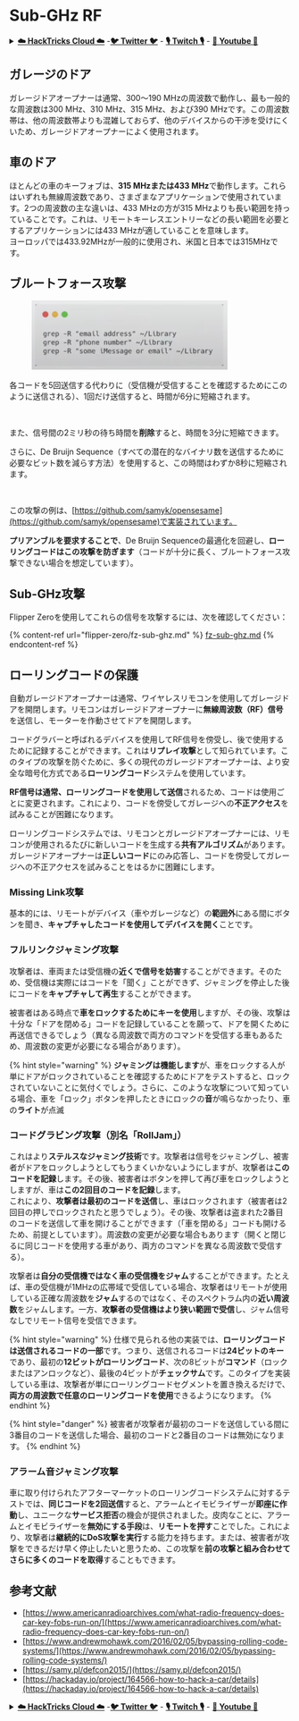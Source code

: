 # Sub-GHz RF

<details>

<summary><a href="https://cloud.hacktricks.xyz/pentesting-cloud/pentesting-cloud-methodology"><strong>☁️ HackTricks Cloud ☁️</strong></a> -<a href="https://twitter.com/hacktricks_live"><strong>🐦 Twitter 🐦</strong></a> - <a href="https://www.twitch.tv/hacktricks_live/schedule"><strong>🎙️ Twitch 🎙️</strong></a> - <a href="https://www.youtube.com/@hacktricks_LIVE"><strong>🎥 Youtube 🎥</strong></a></summary>

* **サイバーセキュリティ企業**で働いていますか？ **HackTricksで会社を宣伝**したいですか？または、**PEASSの最新バージョンにアクセスしたり、HackTricksをPDFでダウンロード**したいですか？[**SUBSCRIPTION PLANS**](https://github.com/sponsors/carlospolop)をチェックしてください！
* [**The PEASS Family**](https://opensea.io/collection/the-peass-family)を見つけてください。独占的な[**NFT**](https://opensea.io/collection/the-peass-family)のコレクションです。
* [**公式のPEASS＆HackTricksのグッズ**](https://peass.creator-spring.com)を手に入れましょう。
* [**💬**](https://emojipedia.org/speech-balloon/) [**Discordグループ**](https://discord.gg/hRep4RUj7f)または[**telegramグループ**](https://t.me/peass)に**参加**するか、**Twitter**で**フォロー**してください[**🐦**](https://github.com/carlospolop/hacktricks/tree/7af18b62b3bdc423e11444677a6a73d4043511e9/\[https:/emojipedia.org/bird/README.md)[**@carlospolopm**](https://twitter.com/hacktricks\_live)**。**
* **ハッキングのトリックを共有するには、PRを** [**hacktricks repo**](https://github.com/carlospolop/hacktricks) **と** [**hacktricks-cloud repo**](https://github.com/carlospolop/hacktricks-cloud) **に提出してください。**

</details>

## ガレージのドア

ガレージドアオープナーは通常、300〜190 MHzの周波数で動作し、最も一般的な周波数は300 MHz、310 MHz、315 MHz、および390 MHzです。この周波数帯は、他の周波数帯よりも混雑しておらず、他のデバイスからの干渉を受けにくいため、ガレージドアオープナーによく使用されます。

## 車のドア

ほとんどの車のキーフォブは、**315 MHzまたは433 MHz**で動作します。これらはいずれも無線周波数であり、さまざまなアプリケーションで使用されています。2つの周波数の主な違いは、433 MHzの方が315 MHzよりも長い範囲を持っていることです。これは、リモートキーレスエントリーなどの長い範囲を必要とするアプリケーションには433 MHzが適していることを意味します。\
ヨーロッパでは433.92MHzが一般的に使用され、米国と日本では315MHzです。

## **ブルートフォース攻撃**

<figure><img src="../../.gitbook/assets/image (4) (3).png" alt=""><figcaption></figcaption></figure>

各コードを5回送信する代わりに（受信機が受信することを確認するためにこのように送信される）、1回だけ送信すると、時間が6分に短縮されます。

<figure><img src="../../.gitbook/assets/image (1) (1) (2) (2).png" alt=""><figcaption></figcaption></figure>

また、信号間の2ミリ秒の待ち時間を**削除**すると、時間を3分に短縮できます。

さらに、De Bruijn Sequence（すべての潜在的なバイナリ数を送信するために必要なビット数を減らす方法）を使用すると、この時間はわずか8秒に短縮されます。

<figure><img src="../../.gitbook/assets/image (5) (2) (3).png" alt=""><figcaption></figcaption></figure>

この攻撃の例は、[https://github.com/samyk/opensesame](https://github.com/samyk/opensesame)で実装されています。

**プリアンブルを要求することで**、De Bruijn Sequenceの最適化を回避し、**ローリングコードはこの攻撃を防ぎます**（コードが十分に長く、ブルートフォース攻撃できない場合を想定しています）。

## Sub-GHz攻撃

Flipper Zeroを使用してこれらの信号を攻撃するには、次を確認してください：

{% content-ref url="flipper-zero/fz-sub-ghz.md" %}
[fz-sub-ghz.md](flipper-zero/fz-sub-ghz.md)
{% endcontent-ref %}

## ローリングコードの保護

自動ガレージドアオープナーは通常、ワイヤレスリモコンを使用してガレージドアを開閉します。リモコンはガレージドアオープナーに**無線周波数（RF）信号**を送信し、モーターを作動させてドアを開閉します。

コードグラバーと呼ばれるデバイスを使用してRF信号を傍受し、後で使用するために記録することができます。これは**リプレイ攻撃**として知られています。このタイプの攻撃を防ぐために、多くの現代のガレージドアオープナーは、より安全な暗号化方式である**ローリングコード**システムを使用しています。

**RF信号は通常、ローリングコードを使用して送信**されるため、コードは使用ごとに変更されます。これにより、コードを傍受してガレージへの**不正アクセス**を試みることが困難になります。

ローリングコードシステムでは、リモコンとガレージドアオープナーには、リモコンが使用されるたびに新しいコードを生成する**共有アルゴリズム**があります。ガレージドアオープナーは**正しいコード**にのみ応答し、コードを傍受してガレージへの不正アクセスを試みることをはるかに困難にします。

### **Missing Link攻撃**

基本的には、リモートがデバイス（車やガレージなど）の**範囲外**にある間にボタンを聞き、**キャプチャしたコードを使用してデバイスを開く**ことです。

### フルリンクジャミング攻撃

攻撃者は、車両または受信機の**近くで信号を妨害**することができます。そのため、受信機は実際にはコードを「聞く」ことができず、ジャミングを停止した後にコードを**キャプチャして再生**することができます。

被害者はある時点で**車をロックするためにキーを使用**しますが、その後、攻撃は十分な「ドアを閉める」コードを記録していることを願って、ドアを開くために再送信できるでしょう（異なる周波数で両方のコマンドを受信する車もあるため、周波数の変更が必要になる場合があります）。

{% hint style="warning" %}
**ジャミングは機能します**が、車をロックする人が単にドアがロックされていることを確認するためにドアをテストすると、ロックされていないことに気付くでしょう。さらに、このような攻撃について知っている場合、車を「ロック」ボタンを押したときにロックの**音**が鳴らなかったり、車の**ライト**が点滅
### **コードグラビング攻撃（別名「RollJam」）**

これはより**ステルスなジャミング技術**です。攻撃者は信号をジャミングし、被害者がドアをロックしようとしてもうまくいかないようにしますが、攻撃者は**このコードを記録**します。その後、被害者はボタンを押して再び車をロックしようとしますが、車は**この2回目のコードを記録**します。\
これにより、**攻撃者は最初のコードを送信**し、車はロックされます（被害者は2回目の押しでロックされたと思うでしょう）。その後、攻撃者は盗まれた2番目のコードを送信して車を開けることができます（「車を閉める」コードも開けるため、前提としています）。周波数の変更が必要な場合もあります（開くと閉じるに同じコードを使用する車があり、両方のコマンドを異なる周波数で受信する）。

攻撃者は**自分の受信機ではなく車の受信機をジャム**することができます。たとえば、車の受信機が1MHzの広帯域で受信している場合、攻撃者はリモートが使用している正確な周波数を**ジャム**するのではなく、そのスペクトラム内の**近い周波数**をジャムします。一方、**攻撃者の受信機はより狭い範囲で受信**し、ジャム信号なしでリモート信号を受信できます。

{% hint style="warning" %}
仕様で見られる他の実装では、**ローリングコードは送信されるコードの一部**です。つまり、送信されるコードは**24ビットのキー**であり、最初の**12ビットがローリングコード**、次の8ビットが**コマンド**（ロックまたはアンロックなど）、最後の4ビットが**チェックサム**です。このタイプを実装している車は、攻撃者が単にローリングコードセグメントを置き換えるだけで、**両方の周波数で任意のローリングコードを使用**できるようになります。
{% endhint %}

{% hint style="danger" %}
被害者が攻撃者が最初のコードを送信している間に3番目のコードを送信した場合、最初のコードと2番目のコードは無効になります。
{% endhint %}

### アラーム音ジャミング攻撃

車に取り付けられたアフターマーケットのローリングコードシステムに対するテストでは、**同じコードを2回送信**すると、アラームとイモビライザーが**即座に作動**し、ユニークな**サービス拒否**の機会が提供されました。皮肉なことに、アラームとイモビライザーを**無効にする手段**は、**リモートを押す**ことでした。これにより、攻撃者は**継続的にDoS攻撃を実行**する能力を持ちます。または、被害者が攻撃をできるだけ早く停止したいと思うため、この攻撃を**前の攻撃と組み合わせてさらに多くのコードを取得**することもできます。

## 参考文献

* [https://www.americanradioarchives.com/what-radio-frequency-does-car-key-fobs-run-on/](https://www.americanradioarchives.com/what-radio-frequency-does-car-key-fobs-run-on/)
* [https://www.andrewmohawk.com/2016/02/05/bypassing-rolling-code-systems/](https://www.andrewmohawk.com/2016/02/05/bypassing-rolling-code-systems/)
* [https://samy.pl/defcon2015/](https://samy.pl/defcon2015/)
* [https://hackaday.io/project/164566-how-to-hack-a-car/details](https://hackaday.io/project/164566-how-to-hack-a-car/details)

<details>

<summary><a href="https://cloud.hacktricks.xyz/pentesting-cloud/pentesting-cloud-methodology"><strong>☁️ HackTricks Cloud ☁️</strong></a> -<a href="https://twitter.com/hacktricks_live"><strong>🐦 Twitter 🐦</strong></a> - <a href="https://www.twitch.tv/hacktricks_live/schedule"><strong>🎙️ Twitch 🎙️</strong></a> - <a href="https://www.youtube.com/@hacktricks_LIVE"><strong>🎥 Youtube 🎥</strong></a></summary>

* **サイバーセキュリティ企業で働いていますか？ HackTricksであなたの会社を宣伝したいですか？または、最新バージョンのPEASSを入手したり、HackTricksをPDFでダウンロードしたりしたいですか？** [**SUBSCRIPTION PLANS**](https://github.com/sponsors/carlospolop) **をチェックしてください！**
* [**The PEASS Family**](https://opensea.io/collection/the-peass-family)をご覧ください。当社の独占的な[**NFT**](https://opensea.io/collection/the-peass-family)のコレクションをご覧ください。
* [**公式のPEASS＆HackTricksグッズ**](https://peass.creator-spring.com)を手に入れましょう。
* [**💬**](https://emojipedia.org/speech-balloon/) [**Discordグループ**](https://discord.gg/hRep4RUj7f)または[**Telegramグループ**](https://t.me/peass)に参加するか、**Twitter** [**🐦**](https://github.com/carlospolop/hacktricks/tree/7af18b62b3bdc423e11444677a6a73d4043511e9/\[https:/emojipedia.org/bird/README.md)[**@carlospolopm**](https://twitter.com/hacktricks\_live)**をフォローしてください。**
* **ハッキングのトリックを共有するには、PRを** [**hacktricks repo**](https://github.com/carlospolop/hacktricks) **と** [**hacktricks-cloud repo**](https://github.com/carlospolop/hacktricks-cloud) **に提出してください。**

</details>
